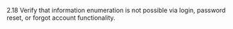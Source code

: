 2.18 Verify that information enumeration is not possible via login, password reset, or forgot account functionality.